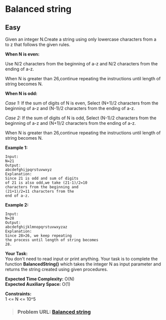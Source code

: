# **Balanced string**

## **Easy**

Given an integer N.Create a string using only lowercase characters from a to z that follows the given rules.

**When N is even:**

Use N/2 characters from the beginning of a-z and N/2 characters from the ending of a-z.

When N is greater than 26,continue repeating the instructions until length of string becomes N.

**When N is odd:**

_Case 1:_ If the sum of digits of N is even, Select (N+1)/2 characters from the beginning of a-z and (N-1)/2 characters from the ending of a-z.

_Case 2:_ If the sum of digits of N is odd, Select (N-1)/2 characters from the beginning of a-z and (N+1)/2 characters from the ending of a-z.

When N is greater than 26,continue repeating the instructions until length of string becomes N.

**Example 1:**

```
Input:
N=21
Output:
abcdefghijpqrstuvwxyz
Explanation:
Since 21 is odd and sum of digits
of 21 is also odd,we take (21-1)/2=10
characters from the beginning and
(21+1)/2=11 characters from the
end of a-z.
```

**Example 2:**

```
Input:
N=28
Output:
abcdefghijklmnopqrstuvwxyzaz
Explanation:
Since 28>26, we keep repeating
the process until length of string becomes
28.
```

**Your Task:**  
You don't need to read input or print anything. Your task is to complete the function **BalancedString()** which takes the integer N as input parameter and returns the string created using given procedures.

**Expected Time Complexity:** O(N)  
**Expected Auxiliary Space:** O(1)

**Constraints:**  
1 &lt;= N &lt;= 10^5

> ### **Problem URL: [Balanced string](https://practice.geeksforgeeks.org/problems/balanced-string1627/1)**

